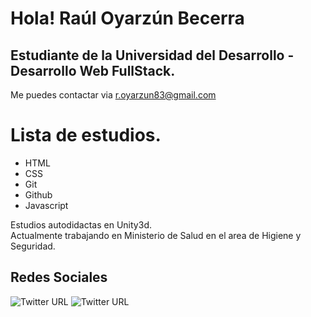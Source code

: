 # Hola! Raúl Oyarzún Becerra

## Estudiante de la Universidad del Desarrollo - Desarrollo Web FullStack.


Me puedes contactar via r.oyarzun83@gmail.com

# Lista de estudios.

- HTML
- CSS
- Git
- Github
- Javascript


Estudios autodidactas en Unity3d.
<br>
Actualmente trabajando en Ministerio de Salud en el area de Higiene y Seguridad.


## Redes Sociales
<img alt="Twitter URL" src="https://img.shields.io/twitter/url?label=Linkedin&logo=Linkedin&style=for-the-badge&url=https%3A%2F%2Fwww.linkedin.com%2Fin%2Fra%25C3%25BAl-oyarz%25C3%25BAn-becerra-6430b171%2F"> <img alt="Twitter URL" src="https://img.shields.io/twitter/url?label=Github&logo=Github&style=for-the-badge&url=https%3A%2F%2Fgithub.com%2Fspotfreeman">
